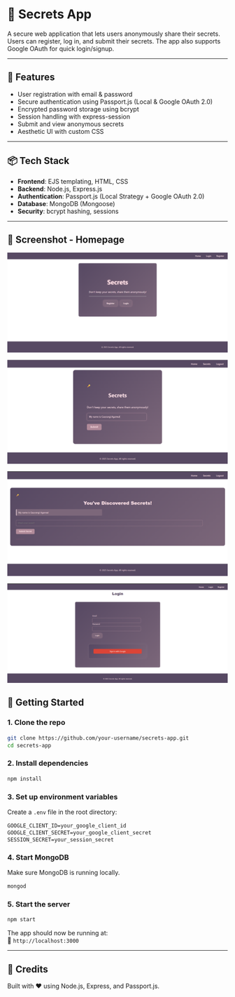 # 🔐 Secrets App

A secure web application that lets users anonymously share their secrets. Users can register, log in, and submit their secrets. The app also supports Google OAuth for quick login/signup.

---

## 🌟 Features

- User registration with email & password
- Secure authentication using Passport.js (Local & Google OAuth 2.0)
- Encrypted password storage using bcrypt
- Session handling with express-session
- Submit and view anonymous secrets
- Aesthetic UI with custom CSS

---

## 📦 Tech Stack

- **Frontend**: EJS templating, HTML, CSS
- **Backend**: Node.js, Express.js
- **Authentication**: Passport.js (Local Strategy + Google OAuth 2.0)
- **Database**: MongoDB (Mongoose)
- **Security**: bcrypt hashing, sessions

---

## 📸 Screenshot - Homepage

![Homepage](./Screenshots/homepage.png)

![Secrets-Page](./Screenshots/secrets_page.png)

![Display-Secrets-Of-All](./Screenshots/submit_page.png)

![Login-Page](./Screenshots/login.png)



## 🚀 Getting Started

### 1. Clone the repo

```bash
git clone https://github.com/your-username/secrets-app.git
cd secrets-app
```

### 2. Install dependencies

```bash
npm install
```

### 3. Set up environment variables

Create a `.env` file in the root directory:

```env
GOOGLE_CLIENT_ID=your_google_client_id
GOOGLE_CLIENT_SECRET=your_google_client_secret
SESSION_SECRET=your_session_secret
```

### 4. Start MongoDB

Make sure MongoDB is running locally.

```bash
mongod
```

### 5. Start the server

```bash
npm start
```

The app should now be running at:  
📍 `http://localhost:3000`

---


## 🙌 Credits

Built with ❤️ using Node.js, Express, and Passport.js.
